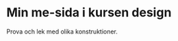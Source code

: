 ---
---
Min me-sida i kursen design
=========================

Prova och lek med olika konstruktioner.
